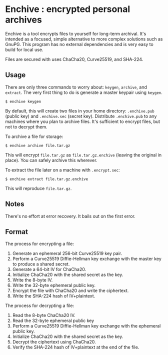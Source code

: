 # Enchive : encrypted personal archives

Enchive is a tool encrypts files to yourself for long-term archival.
It's intended as a focused, simple alternative to more complex
solutions such as GnuPG. This program has no external dependencies and
is very easy to build for local use.

Files are secured with uses ChaCha20, Curve25519, and SHA-224.

## Usage

There are only three commands to worry about: `keygen`, `archive`, and
`extract`. The very first thing to do is generate a master keypair
using `keygen`.

    $ enchive keygen

By default, this will create two files in your home directory:
`.enchive.pub` (public key) and `.enchive.sec` (secret key).
Distribute `.enchive.pub` to any machines where you plan to archive
files. It's sufficient to encrypt files, but not to decrypt them.

To archive a file for storage:

    $ enchive archive file.tar.gz

This will encrypt `file.tar.gz` as `file.tar.gz.enchive` (leaving the
original in place). You can safely archive this wherever.

To extract the file later on a machine with `.encrypt.sec`:

    $ enchive extract file.tar.gz.enchive

This will reproduce `file.tar.gz`.

## Notes

There's no effort at error recovery. It bails out on the first error.

## Format

The process for encrypting a file:

1. Generate an ephemeral 256-bit Curve25519 key pair.
2. Perform a Curve25519 Diffie-Hellman key exchange with the master
   key to produce a shared secret.
3. Generate a 64-bit IV for ChaCha20.
5. Initialize ChaCha20 with the shared secret as the key.
4. Write the 8-byte IV.
5. Write the 32-byte ephemeral public key.
6. Encrypt the file with ChaCha20 and write the ciphertext.
7. Write the SHA-224 hash of IV+plaintext.

The process for decrypting a file:

1. Read the 8-byte ChaCha20 IV.
2. Read the 32-byte ephemeral public key
3. Perform a Curve25519 Diffie-Hellman key exchange with the ephemeral
   public key.
4. Initialize ChaCha20 with the shared secret as the key.
5. Decrypt the ciphertext using ChaCha20.
6. Verify the SHA-224 hash of IV+plaintext at the end of the file.
